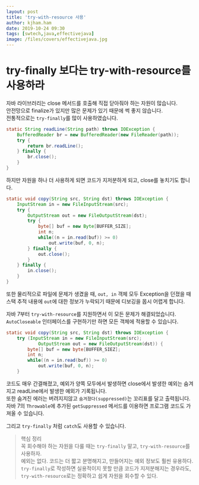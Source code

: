 ```yaml
---
layout: post
title: 'try-with-resource 사용'
author: kjham.ham
date: 2019-10-24 09:30
tags: [swtech,java,effectivejava]
image: /files/covers/effectivejava.jpg
---
```


# try-finally 보다는 try-with-resource를 사용하라

자바 라이브러리는 close 메서드를 호출해 직접 닫아줘야 하는 자원이 많습니다.  
안전망으로 finalize가 있지만 많은 문제가 있기 때문에 썩 좋지 않습니다.  
전통적으로는 `try-finally`를 많이 사용하였습니다.  
~~~java
static String readLine(String path) throws IOException {
    BufferedReader br = new BufferedReader(new FileReader(path));
    try {
        return br.readLine();        
    } finally {
        br.close();
    }
}
~~~

하지만 자원을 하나 더 사용하게 되면 코드가 지저분하게 되고, close를 놓치기도 합니다.  
~~~java
static void copy(String src, String dst) throws IOException {
    InputStream in = new FileInputStream(src);
    try {
        OutputStream out = new FileOutputStream(dst);
        try {
            byte[] buf = new Byte[BUFFER_SIZE];
            int n;
            while((n = in.read(buf)) >= 0)
                out.write(buf, 0, n);
        } finally {
            out.close();
        }
    } finally {
        in.close();
    }
}
~~~
또한 물리적으로 파일에 문제가 생겼을 때, `out, in` 객체 모두 Exception을 던졌을 때
스택 추적 내용에 `out`에 대한 정보가 누락되기 때문에 디보깅을 몹시 어렵게 합니다.  

자바 7부터 `try-with-resource`를 지원하면서 이 모든 문제가 해결되었습니다.  
`AutoCloseable` 인터페이스를 구현하기만 하면 모든 객체에 적용할 수 있습니다.  
~~~java
static void copy(String src, String dst) throws IOException {
    try (InputStream in = new FileInputStream(src);
            OutputStream out = new FileOutputStream(dst)) {
        byte[] buf = new byte[BUFFER_SIEZ];
        int n;
        while((n = in.read(buf)) >= 0)
            out.write(buf, 0, n);
    }
~~~

코드도 매우 간결해졌고, 예외가 양쪽 모두에서 발생하면 close에서 발생한 예외는 숨겨지고
readLine에서 발생한 예외가 기록됩니다.  
또한 숨겨진 에러는 버려지지않고 `숨겨졌다(suppressed)`는 꼬리표를 달고 출력됩니다.  
자바 7의 `Throwable`에 추가된 `getSuppressed` 메서드를 이용하면 프로그램 코드도 가져올 수 있습니다.  

그리고 `try-finally` 처럼 `catch`도 사용할 수 있습니다.

> 핵심 정리  
꼭 회수해야 하는 자원을 다룰 때는 `try-finally` 말고, `try-with-resource`를 사용하자.  
예외는 없다. 코드는 더 짧고 분명해지고, 만들어지는 예외 정보도 훨씬 유용하다.  
`try-finally`로 작성하면 실용적이지 못할 만큼 코드가 지저분해지는 경우라도, `try-with-resource`로는 정확하고 쉽게 자원을 회수할 수 있다.